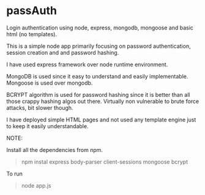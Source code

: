 # passAuth
Login authentication using node, express, mongodb, mongoose and basic html (no templates).

This is a simple node app primarily focusing on password authentication, session creation and and password hashing.

I have used express framework over node runtime environment.

MongoDB is used since it easy to understand and easily implementable.
Mongoose is used over mongodb.

BCRYPT algorithm is used for password hashing since it is better than all those crappy hashing algos out there.
Virtually non vulnerable to brute force attacks, bit slower though.

I have deployed simple HTML pages and not used any template engine just to keep it easily understandable.

NOTE:

Install all the dependencies from npm.

>npm instal express body-parser client-sessions mongoose bcrypt

To run

>node app.js
